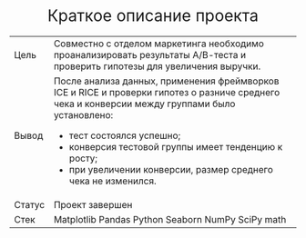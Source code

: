 <h1 style="font-weight:normal" align="center">Краткое описание проекта</h1>

<table whidt=100% valign=top >
  <tr>
    <td>Цель</td>
    <td>Совместно с отделом маркетинга необходимо проанализировать результаты А/В-теста и проверить гипотезы для увеличения выручки.</td>
  </tr>
  <tr>
    <td>Вывод</td>
    <td>После анализа данных, применения фреймворков ICE и RICE и проверки гипотез о разниче среднего чека и конверсии между группами было установлено:
      <ul>
        <li>тест состоялся успешно;</li>
        <li>конверсия тестовой группы имеет тенденцию к росту;</li>
        <li>при увеличении конверсии, размер среднего чека не изменился.</li>
      </ul>
    </td>
  </tr>
  <tr>
    <td>Статус</td>
    <td>Проект завершен</td>
  </tr>
  <tr>
    <td>Стек</td>
    <td>Matplotlib Pandas Python Seaborn NumPy SciPy math</td>
  </tr>
</table>
